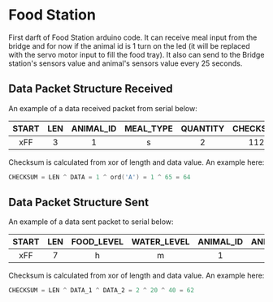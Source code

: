 # Food Station
First darft of Food Station arduino code.
It can receive meal input from the bridge and for now if the animal id is 1 turn on the led (it will be replaced with the servo motor input to fill the food tray).
It also can send to the Bridge station's sensors value and animal's sensors value every 25 seconds.

## Data Packet Structure Received
An example of a data received packet from serial below:

| START | LEN | ANIMAL_ID | MEAL_TYPE | QUANTITY | CHECKSUM | END |
|:-----:|:---:|:---------:|:---------:|:--------:|:--------:|:---:|
|  xFF  |  3  |     1     |     s     |    2     |   112    | xFE |

Checksum is calculated from xor of length and data value. An example here:

```c
CHECKSUM = LEN ^ DATA = 1 ^ ord('A') = 1 ^ 65 = 64
```

## Data Packet Structure Sent
An example of a data sent packet to serial below:

| START | LEN | FOOD_LEVEL | WATER_LEVEL | ANIMAL_ID | ANIMAL_BEAT | ANIMAL_WEIGHT | ANIMAL_BARK | ANIMAL_TEMPERATURE | DISTANCE | CHECKSUM | END |
|:-----:|:---:|:----------:|:-----------:|:---------:|:-----------:|:-------------:|:-----------:|:------------------:|:--------:|:---------:|:---:|
|  xFF  |  7  |     h      |      m      |     1     |     20      |       2       |      1      |         36         |    1     |    48     | xFE |

Checksum is calculated from xor of length and data value. An example here:

```c
CHECKSUM = LEN ^ DATA_1 ^ DATA_2 = 2 ^ 20 ^ 40 = 62
```
